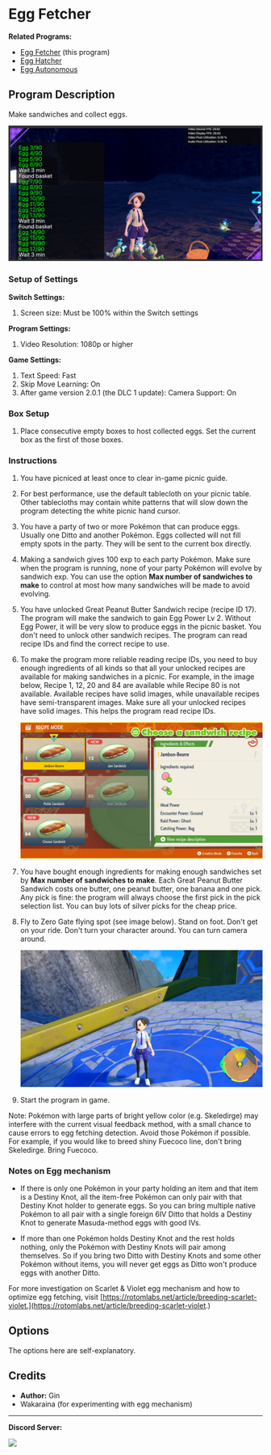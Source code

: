 # Egg Fetcher

**Related Programs:**

 - [Egg Fetcher](EggFetcher.md) (this program)
 - [Egg Hatcher](EggHatcher.md)
 - [Egg Autonomous](EggAutonomous.md)

## Program Description

Make sandwiches and collect eggs.

<img src="images/EggFetcher-0.png">

### Setup of Settings

**Switch Settings:**

1. Screen size: Must be 100% within the Switch settings

**Program Settings:**

1. Video Resolution: 1080p or higher

**Game Settings:**

1. Text Speed: Fast
2. Skip Move Learning: On
3. After game version 2.0.1 (the DLC 1 update): Camera Support: On

### Box Setup

1. Place consecutive empty boxes to host collected eggs. Set the current box as the first of those boxes.

### Instructions

1. You have picniced at least once to clear in-game picnic guide.
2. For best performance, use the default tablecloth on your picnic table. Other tablecloths may contain white patterns that will slow down the program detecting the white picnic hand cursor.
3. You have a party of two or more Pokémon that can produce eggs. Usually one Ditto and another Pokémon. Eggs collected will not fill empty spots in the party. They will be sent to the current box directly.
4. Making a sandwich gives 100 exp to each party Pokémon. Make sure when the program is running, none of your party Pokémon will evolve by sandwich exp. You can use the option **Max number of sandwiches to make** to control at most how many sandwiches will be made to avoid evolving.
5. You have unlocked Great Peanut Butter Sandwich recipe (recipe ID 17). The program will make the sandwich to gain Egg Power Lv 2. Without Egg Power, it will be very slow to produce eggs in the picnic basket. You don't need to unlock other sandwich recipes. The program can read recipe IDs and find the correct recipe to use.
6. To make the program more reliable reading recipe IDs, you need to buy enough ingredients of all kinds so that all your unlocked recipes are available for making sandwiches in a picnic. For example, in the image below, Recipe 1, 12, 20 and 84 are available while Recipe 80 is not available. Available recipes have solid images, while unavailable recipes have semi-transparent images. Make sure all your unlocked recipes have solid images. This helps the program read recipe IDs.

    <img src="images/SandwichRecipes.png">

7. You have bought enough ingredients for making enough sandwiches set by **Max number of sandwiches to make**. Each Great Peanut Butter Sandwich costs one butter, one peanut butter, one banana and one pick. Any pick is fine: the program will always choose the first pick in the pick selection list. You can buy lots of silver picks for the cheap price.
8. Fly to Zero Gate flying spot (see image below). Stand on foot. Don't get on your ride. Don't turn your character around. You can turn camera around.

    <img src="images/ZeroGate.png">

9. Start the program in game.

Note: Pokémon with large parts of bright yellow color (e.g. Skeledirge) may interfere with the current visual feedback method, with a small chance to cause errors to egg fetching detection. Avoid those Pokémon if possible. For example, if you would like to breed shiny Fuecoco line, don't bring Skeledirge. Bring Fuecoco.


### Notes on Egg mechanism

- If there is only one Pokémon in your party holding an item and that item is a Destiny Knot, all the item-free Pokémon can only pair with that Destiny Knot holder to generate eggs. So you can bring multiple native Pokémon to all pair with a single foreign 6IV Ditto that holds a Destiny Knot to generate Masuda-method eggs with good IVs.

- If more than one Pokémon holds Destiny Knot and the rest holds nothing, only the Pokémon with Destiny Knots will pair among themselves. So if you bring two Ditto with Destiny Knots and some other Pokémon without items, you will never get eggs as Ditto won't produce eggs with another Ditto.

For more investigation on Scarlet & Violet egg mechanism and how to optimize egg fetching, visit [https://rotomlabs.net/article/breeding-scarlet-violet.](https://rotomlabs.net/article/breeding-scarlet-violet.)


## Options

The options here are self-explanatory.


## Credits

- **Author:** Gin
- Wakaraina (for experimenting with egg mechanism)

<hr>

**Discord Server:** 

[<img src="https://canary.discordapp.com/api/guilds/695809740428673034/widget.png?style=banner2">](https://discord.gg/cQ4gWxN)


